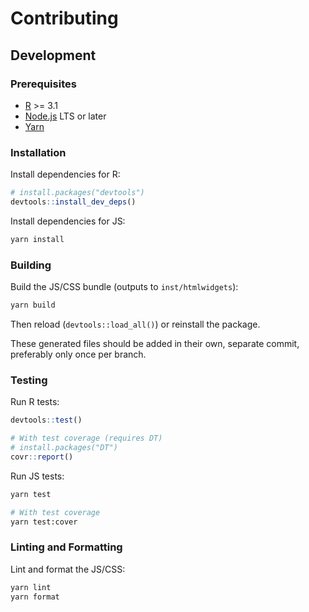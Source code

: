 # Contributing

## Development

### Prerequisites
- [R](https://www.r-project.org/) >= 3.1
- [Node.js](https://nodejs.org) LTS or later
- [Yarn](https://yarnpkg.com/)

### Installation
Install dependencies for R:
```r
# install.packages("devtools")
devtools::install_dev_deps()
```

Install dependencies for JS:
```bash
yarn install
```

### Building
Build the JS/CSS bundle (outputs to `inst/htmlwidgets`):
```bash
yarn build
```

Then reload (`devtools::load_all()`) or reinstall the package.

These generated files should be added in their own, separate commit, preferably
only once per branch.

### Testing
Run R tests:
```r
devtools::test()

# With test coverage (requires DT)
# install.packages("DT")
covr::report()
```

Run JS tests:
```bash
yarn test

# With test coverage
yarn test:cover
```

### Linting and Formatting
Lint and format the JS/CSS:
```bash
yarn lint
yarn format
```
